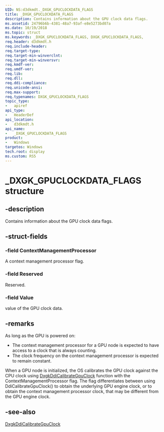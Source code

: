 ```yaml
---
UID: NS:d3dkmdt._DXGK_GPUCLOCKDATA_FLAGS
title: _DXGK_GPUCLOCKDATA_FLAGS
description: Contains information about the GPU clock data flags.
ms.assetid: 24796b6b-4381-48a7-93af-e8e5273bd07a
ms.date: 10/19/2018
ms.topic: struct
ms.keywords: _DXGK_GPUCLOCKDATA_FLAGS, DXGK_GPUCLOCKDATA_FLAGS,
req.header: d3dkmdt.h
req.include-header:
req.target-type:
req.target-min-winverclnt:
req.target-min-winversvr:
req.kmdf-ver:
req.umdf-ver:
req.lib:
req.dll:
req.ddi-compliance:
req.unicode-ansi:
req.max-support:
req.typenames: DXGK_GPUCLOCKDATA_FLAGS
topic_type:
-	apiref
api_type:
-	HeaderDef
api_location:
-	d3dkmdt.h
api_name:
-	_DXGK_GPUCLOCKDATA_FLAGS
product:
-	Windows
targetos: Windows
tech.root: display
ms.custom: RS5
---
```


# _DXGK_GPUCLOCKDATA_FLAGS structure

## -description

Contains information about the GPU clock data flags.

## -struct-fields

### -field ContextManagementProcessor

A context management processor flag.

### -field Reserved

Reserved.

### -field Value

value of the GPU clock data.

## -remarks

As long as the GPU is powered on:

* The context management processor for a GPU node is expected to have access to a clock that is always counting.
* The clock frequency on the context management processor is expected to remain constant.

When a GPU node is initialized, the OS calibrates the GPU clock against the CPU clock using [DxgkDdiCalibrateGpuClock](..\d3dkmddi\nc-d3dkmddi-dxgkddi_calibrategpuclock.md) function with the ContextManagementProcessor flag. The flag differentiates between using DdiCalibrateGpuClock() to obtain the underlying GPU engine clock, or to obtain the context management processor clock, that may be different from the GPU engine clock.

## -see-also

[DxgkDdiCalibrateGpuClock](..\d3dkmddi\nc-d3dkmddi-dxgkddi_calibrategpuclock.md)
